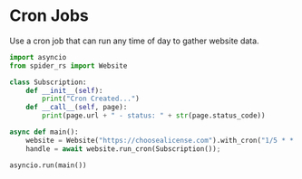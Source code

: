# Cron Jobs

Use a cron job that can run any time of day to gather website data.

```python
import asyncio
from spider_rs import Website

class Subscription:
    def __init__(self):
        print("Cron Created...")
    def __call__(self, page):
        print(page.url + " - status: " + str(page.status_code))

async def main():
    website = Website("https://choosealicense.com").with_cron("1/5 * * * * *").build()
    handle = await website.run_cron(Subscription());

asyncio.run(main())
```
